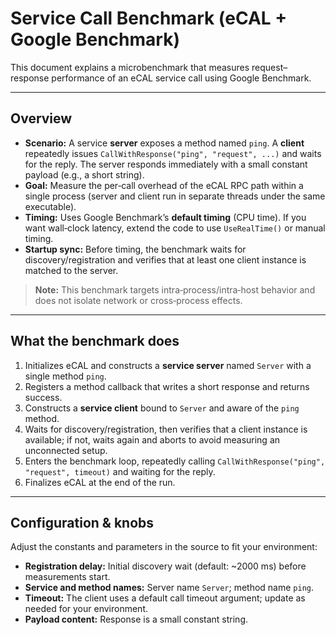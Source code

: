 # Service Call Benchmark (eCAL + Google Benchmark)

This document explains a microbenchmark that measures request–response performance of an eCAL service call using Google Benchmark.

---

## Overview

- **Scenario:** A service **server** exposes a method named `ping`. A **client** repeatedly issues `CallWithResponse("ping", "request", ...)` and waits for the reply. The server responds immediately with a small constant payload (e.g., a short string).
- **Goal:** Measure the per‑call overhead of the eCAL RPC path within a single process (server and client run in separate threads under the same executable).
- **Timing:** Uses Google Benchmark’s **default timing** (CPU time). If you want wall‑clock latency, extend the code to use `UseRealTime()` or manual timing.
- **Startup sync:** Before timing, the benchmark waits for discovery/registration and verifies that at least one client instance is matched to the server.

> **Note:** This benchmark targets intra‑process/intra‑host behavior and does not isolate network or cross‑process effects.

---

## What the benchmark does

1. Initializes eCAL and constructs a **service server** named `Server` with a single method `ping`.
2. Registers a method callback that writes a short response and returns success.
3. Constructs a **service client** bound to `Server` and aware of the `ping` method.
4. Waits for discovery/registration, then verifies that a client instance is available; if not, waits again and aborts to avoid measuring an unconnected setup.
5. Enters the benchmark loop, repeatedly calling `CallWithResponse("ping", "request", timeout)` and waiting for the reply.
6. Finalizes eCAL at the end of the run.

---

## Configuration & knobs

Adjust the constants and parameters in the source to fit your environment:

- **Registration delay:** Initial discovery wait (default: ~2000 ms) before measurements start.
- **Service and method names:** Server name `Server`; method name `ping`.
- **Timeout:** The client uses a default call timeout argument; update as needed for your environment.
- **Payload content:** Response is a small constant string.

